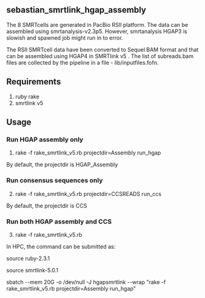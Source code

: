 ## sebastian_smrtlink_hgap_assembly
The 8 SMRTcells are generated in PacBio RSII platform. The data can be assembled using smrtanalysis-v2.3p5. However, smrtanalysis HGAP3 is slowish and spawned job might run in to error. 

The RSII SMRTcell data have been converted to Sequel BAM format and that can be assembled using HGAP4 in SMRTlink v5 . The list of subreads.bam files are collected by the pipeline in a file - lib/inputfiles.fofn.

## Requirements

1) ruby rake
2) smrtlink v5

## Usage

### Run HGAP assembly only
1) rake -f rake_smrtlink_v5.rb projectdir=Assembly run_hgap

By default, the projectdir is HGAP_Assembly
### Run consensus sequences only
2) rake -f rake_smrtlink_v5.rb projectdir=CCSREADS run_ccs       

By default, the projectdir is CCS

### Run both HGAP assembly and CCS
3) rake -f rake_smrtlink_v5.rb


In HPC, the command can be submitted as:

source ruby-2.3.1

source smrtlink-5.0.1

sbatch --mem 20G -o /dev/null -J hgapsmrtlink --wrap "rake -f rake_smrtlink_v5.rb projectdir=Assembly run_hgap"

